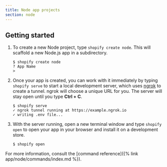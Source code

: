 ```yaml
---
title: Node app projects
section: node
---
```


## Getting started

1. To create a new Node project, type `shopify create node`. This will scaffold a new Node.js app in a subdirectory.

    ```console
    $ shopify create node
    ? App Name
    >
    ```

2. Once your app is created, you can work with it immediately by typing `shopify serve` to start a local development server, which uses [ngrok](https://ngrok.com) to create a tunnel. ngrok will choose a unique URL for you. The server will stay open until you type **Ctrl + C**.

    ```console
    $ shopify serve
    ✓ ngrok tunnel running at https://example.ngrok.io
    ✓ writing .env file...
    ```

3. With the server running, open a new terminal window and type `shopify open` to open your app in your browser and 
install it on a development store.

    ```console
    $ shopify open
    ```

For more information, consult the [command reference]({% link app/node/commands/index.md %}).
